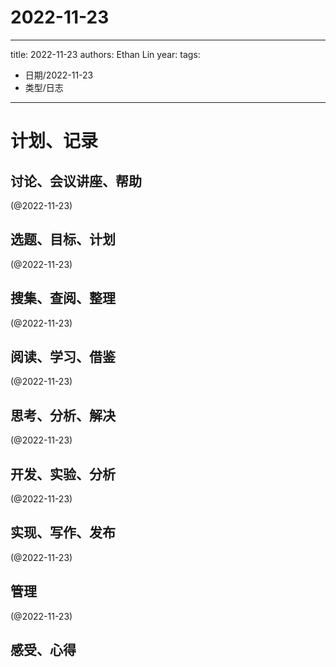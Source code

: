 

# 2022-11-23


---
title: 2022-11-23
authors: Ethan Lin
year:
tags:
  - 日期/2022-11-23 
  - 类型/日志 
---




# 计划、记录

## 讨论、会议讲座、帮助

(@2022-11-23)



## 选题、目标、计划

(@2022-11-23)



## 搜集、查阅、整理

(@2022-11-23)



## 阅读、学习、借鉴

(@2022-11-23)



## 思考、分析、解决

(@2022-11-23)



## 开发、实验、分析

(@2022-11-23)



## 实现、写作、发布

(@2022-11-23)





## 管理

(@2022-11-23)



## 感受、心得



